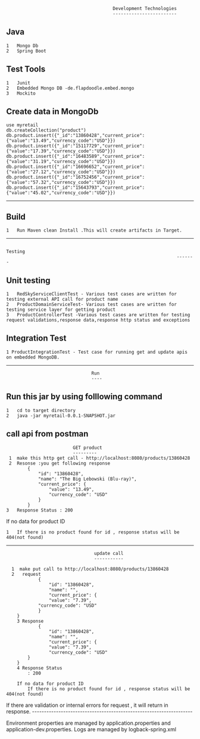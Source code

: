 											Development Technologies
											------------------------
Java
----
	1	Mongo Db
	2	Spring Boot

Test Tools
----------
	1	Junit
	2	Embedded Mongo DB -de.flapdoodle.embed.mongo
	3	Mockito

Create data in MongoDb
----------------------
	use myretail
	db.createCollection("product")
	db.product.insert({"_id":"13860428","current_price":{"value":"13.49","currency_code":"USD"}})
	db.product.insert({"_id":"15117729","current_price":{"value":"17.39","currency_code":"USD"}})
	db.product.insert({"_id":"16483589","current_price":{"value":"31.19","currency_code":"USD"}})
	db.product.insert({"_id":"16696652","current_price":{"value":"27.12","currency_code":"USD"}})
	db.product.insert({"_id":"16752456","current_price":{"value":"57.32","currency_code":"USD"}})
	db.product.insert({"_id":"15643793","current_price":{"value":"45.02","currency_code":"USD"}})
	
-------------------------------------------------------------------------------------------------------------------
Build
-----
	1	Run Maven clean Install .This will create artifacts in Target.

-----------------------------------------------------------------------------------------------------------------------------------------------------
																	Testing
																	-------
Unit testing
--------------
	1	RedSkyServiceClientTest - Various test cases are written for testing external API call for product name
	2	ProductDomainServiceTest- Various test cases are written for testing service layer for getting product
	3	ProductControllerTest -Various test cases are written for testing request validations,response data,response http status and exceptions 
Integration Test
------------------
	1 ProductIntegrationTest - Test case for running get and update apis on embedded MongoDB.
	
------------------------------------------------------------------------------------------------------------------------------------------------------------
									Run
									----
Run this jar by using folllowing command
-----------------------------------------
 	1	cd to target directory 
 	2 	java -jar myretail-0.0.1-SNAPSHOT.jar
 	
call api from postman
----------------------
                             GET product
                             ---------
	 1	make this http get call - http://localhost:8080/products/13860428
	 2	Resonse :you get following response
			{
			    "id": "13860428",
			    "name": "The Big Lebowski (Blu-ray)",
			    "current_price": {
			        "value": "13.49",
			        "currency_code": "USD"
			    }
			}
	3	Response Status : 200
    
   If no data for product ID
  
    1	If there is no product found for id , response status will be 404(not found)
 -------------------------------------------------------------------------------------------------------------------------------------------------------
     
								     update call
								     -----------
       
      1	 make put call to http://localhost:8080/products/13860428
      2   request
		       	{
		    		"id": "13860428",
		    		"name": "",
		    		"current_price": {
		        	"value": "7.39",
		        "currency_code": "USD"
		    	}
		}
		3 Response 
				{
		    		"id": "13860428",
		    		"name": "",
		    		"current_price": {
		        	"value": "7.39",
		        	"currency_code": "USD"
		    }
		}
		4 Response Status
			: 200
		
		If no data for product ID
			If there is no product found for id , response status will be 404(not found)
			
If there are validation or internal errors for request , it will return in response.
       -------------------------------------------------------------------
       
 Environment properties are managed by application.properties and application-dev.properties.
 Logs are managed by logback-spring.xml